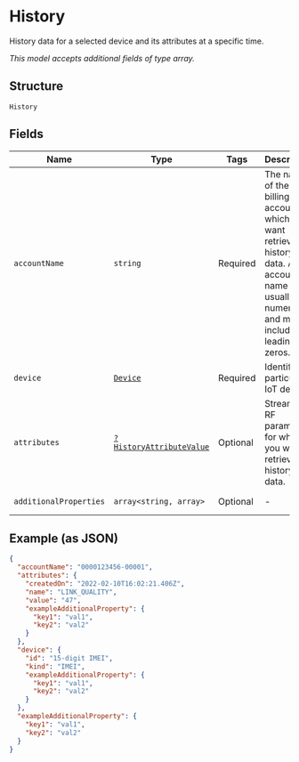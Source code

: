 
# History

History data for a selected device and its attributes at a specific time.

*This model accepts additional fields of type array.*

## Structure

`History`

## Fields

| Name | Type | Tags | Description | Getter | Setter |
|  --- | --- | --- | --- | --- | --- |
| `accountName` | `string` | Required | The name of the billing account for which you want retrieve history data. An account name is usually numeric, and must include any leading zeros. | getAccountName(): string | setAccountName(string accountName): void |
| `device` | [`Device`](../../doc/models/device.md) | Required | Identifies a particular IoT device. | getDevice(): Device | setDevice(Device device): void |
| `attributes` | [`?HistoryAttributeValue`](../../doc/models/history-attribute-value.md) | Optional | Streaming RF parameter for which you want to retrieve history data. | getAttributes(): ?HistoryAttributeValue | setAttributes(?HistoryAttributeValue attributes): void |
| `additionalProperties` | `array<string, array>` | Optional | - | findAdditionalProperty(string key): array | additionalProperty(string key, array value): void |

## Example (as JSON)

```json
{
  "accountName": "0000123456-00001",
  "attributes": {
    "createdOn": "2022-02-10T16:02:21.406Z",
    "name": "LINK_QUALITY",
    "value": "47",
    "exampleAdditionalProperty": {
      "key1": "val1",
      "key2": "val2"
    }
  },
  "device": {
    "id": "15-digit IMEI",
    "kind": "IMEI",
    "exampleAdditionalProperty": {
      "key1": "val1",
      "key2": "val2"
    }
  },
  "exampleAdditionalProperty": {
    "key1": "val1",
    "key2": "val2"
  }
}
```

